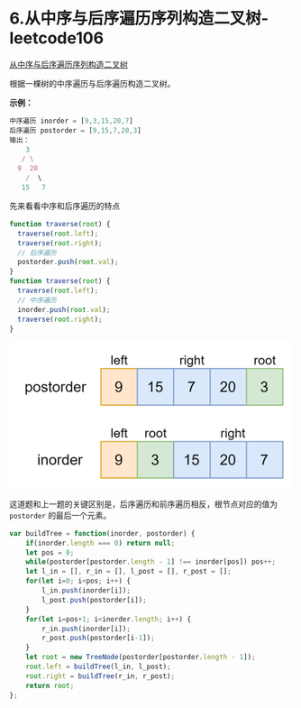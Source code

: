 # 6.从中序与后序遍历序列构造二叉树-leetcode106

<a href="https://leetcode-cn.com/problems/construct-binary-tree-from-inorder-and-postorder-traversal/" target="_blank">从中序与后序遍历序列构造二叉树</a>

根据一棵树的中序遍历与后序遍历构造二叉树。

**示例：**

```js
中序遍历 inorder = [9,3,15,20,7]
后序遍历 postorder = [9,15,7,20,3]
输出：
    3
   / \
  9  20
    /  \
   15   7
```



先来看看中序和后序遍历的特点

```js
function traverse(root) {
  traverse(root.left);
  traverse(root.right);
  // 后序遍历
  postorder.push(root.val);
}
function traverse(root) {
  traverse(root.left);
  // 中序遍历
  inorder.push(root.val);
  traverse(root.right);
}
```



<img src="./assets/leetcode-106.png" alt="leetcode-106" style="zoom: 50%;" />

这道题和上一题的关键区别是，后序遍历和前序遍历相反，根节点对应的值为 `postorder` 的最后一个元素。

```js
var buildTree = function(inorder, postorder) {
    if(inorder.length === 0) return null;
    let pos = 0;
    while(postorder[postorder.length - 1] !== inorder[pos]) pos++;
    let l_in = [], r_in = [], l_post = [], r_post = [];
    for(let i=0; i<pos; i++) {
        l_in.push(inorder[i]);
        l_post.push(postorder[i]);
    }
    for(let i=pos+1; i<inorder.length; i++) {
        r_in.push(inorder[i]);
        r_post.push(postorder[i-1]);
    }
    let root = new TreeNode(postorder[postorder.length - 1]);
    root.left = buildTree(l_in, l_post);
    root.right = buildTree(r_in, r_post);
    return root;
};
```







